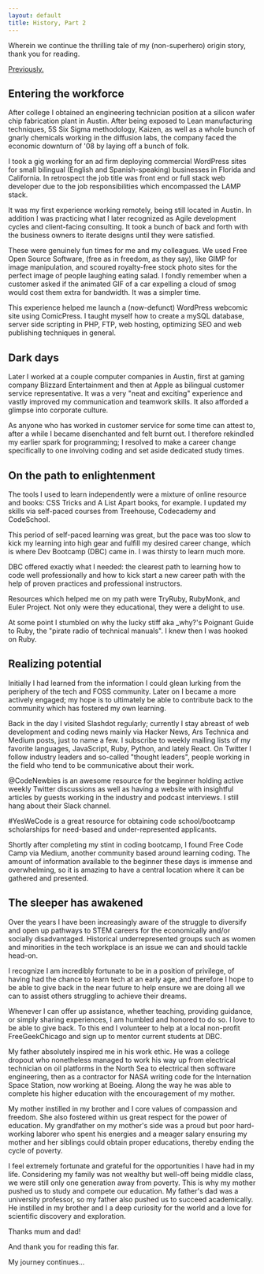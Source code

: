 ```yaml
---
layout: default
title: History, Part 2
---
```

Wherein we continue the thrilling tale of my (non-superhero) origin story, thank you for reading.

[Previously.]({{baseurl}}/history)

## Entering the workforce
After college I obtained an engineering technician position at a silicon wafer chip fabrication plant in Austin. After being exposed to Lean manufacturing techniques, 5S Six Sigma methodology, Kaizen, as well as a whole bunch of gnarly chemicals working in the diffusion labs, the company faced the economic downturn of '08 by laying off a bunch of folk. 

I took a gig working for an ad firm deploying commercial WordPress sites for small bilingual (English and Spanish-speaking) businesses in Florida and California. In retrospect the job title was front end or full stack web developer due to the job responsibilities which encompassed the LAMP stack. 

It was my first experience working remotely, being still located in Austin. In addition I was practicing what I later recognized as Agile development cycles and client-facing consulting. It took a bunch of back and forth with the business owners to iterate designs until they were satisfied.

These were genuinely fun times for me and my colleagues. We used Free Open Source Software, (free as in freedom, as they say), like GIMP for image manipulation, and scoured royalty-free stock photo sites for the perfect image of people laughing eating salad. I fondly remember when a customer asked if the animated GIF of a car expelling a cloud of smog would cost them extra for bandwidth. It was a simpler time. 

This experience helped me launch a (now-defunct) WordPress webcomic site using ComicPress. I taught myself how to create a mySQL database, server side scripting in PHP, FTP, web hosting, optimizing SEO and web publishing techniques in general. 

## Dark days
Later I worked at a couple computer companies in Austin, first at gaming company Blizzard Entertainment and then at Apple as bilingual customer service representative. It was a very "neat and exciting" experience and vastly improved my communication and teamwork skills. It also afforded a glimpse into corporate culture. 

As anyone who has worked in customer service for some time can attest to, after a while I became disenchanted and felt burnt out. I therefore rekindled my earlier spark for programming; I resolved to make a career change specifically to one involving coding and set aside dedicated study times. 

## On the path to enlightenment 
The tools I used to learn independently were a mixture of online resource and books: CSS Tricks and A List Apart books, for example. I updated my skills via self-paced courses from Treehouse, Codecademy and CodeSchool. 

This period of self-paced learning was great, but the pace was too slow to kick my learning into high gear and fulfill my desired career change, which is where Dev Bootcamp (DBC) came in. I was thirsty to learn much more.

DBC offered exactly what I needed: the clearest path to learning how to code well professionally and how to kick start a new career path with the help of proven practices and professional instructors.

Resources which helped me on my path were TryRuby, RubyMonk, and Euler Project. Not only were they educational, they were a delight to use.  

At some point I stumbled on why the lucky stiff aka _why?'s Poignant Guide to Ruby, the "pirate radio of technical manuals". I knew then I was hooked on Ruby.

## Realizing potential
Initially I had learned from the information I could glean lurking from the periphery of the tech and FOSS community. Later on I became a more actively engaged; my hope is to ultimately be able to contribute back to the community which has fostered my own learning.

Back in the day I visited Slashdot regularly; currently I stay abreast of web development and coding news mainly via Hacker News, Ars Technica and Medium posts, just to name a few. I subscribe to weekly mailing lists of my favorite languages, JavaScript, Ruby, Python, and lately React. On Twitter I follow industry leaders and so-called "thought leaders", people working in the field who tend to be communicative about their work.

\@CodeNewbies is an awesome resource for the beginner holding active weekly Twitter discussions as well as having a website with insightful articles by guests working in the industry and podcast interviews. I still hang about their Slack channel.

\#YesWeCode is a great resource for obtaining code school/bootcamp scholarships for need-based and under-represented applicants. 

Shortly after completing my stint in coding bootcamp, I found Free Code Camp via Medium, another community based around learning coding. The amount of information available to the beginner these days is immense and overwhelming, so it is amazing to have a central location where it can be gathered and presented. 

## The sleeper has awakened
Over the years I have been increasingly aware of the struggle to diversify and open up pathways to STEM careers for the economically and/or socially disadvantaged. Historical underrepresented groups such as women and minorities in the tech workplace is an issue we can and should tackle head-on. 

I recognize I am incredibly fortunate to be in a position of privilege, of having had the chance to learn tech at an early age, and therefore I hope to be able to give back in the near future to help ensure we are doing all we can to assist others struggling to achieve their dreams.

Whenever I can offer up assistance, whether teaching, providing guidance, or simply sharing experiences, I am humbled and honored to do so. I love to be able to give back. To this end I volunteer to help at a local non-profit FreeGeekChicago and sign up to mentor current students at DBC.

My father absolutely inspired me in his work ethic. He was a college dropout who nonetheless managed to work his way up from electrical technician on oil platforms in the North Sea to electrical then software engineering, then as a contractor for NASA writing code for the Internation Space Station, now working at Boeing. Along the way he was able to complete his higher education with the encouragement of my mother.

My mother instilled in my brother and I core values of compassion and freedom. She also fostered within us great respect for the power of education. My grandfather on my mother's side was a proud but poor hard-working laborer who spent his energies and a meager salary ensuring my mother and her siblings could obtain proper educations, thereby ending the cycle of poverty. 

I feel extremely fortunate and grateful for the opportunities I have had in my life. Considering my family was not wealthy but well-off being middle class, we were still only one generation away from poverty. This is why my mother pushed us to study and compete our education. My father's dad was a university professor, so my father also pushed us to succeed academically. He instilled in my brother and I a deep curiosity for the world and a love for scientific discovery and exploration. 

Thanks mum and dad! 

And thank you for reading this far.

My journey continues... 

